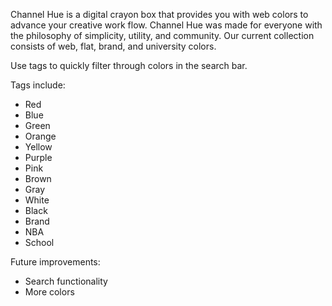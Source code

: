 Channel Hue is a digital crayon box that provides you with web colors to advance your creative work flow. Channel Hue was made for everyone with the philosophy of simplicity, utility, and community. Our current collection consists of web, flat, brand, and university colors.

Use tags to quickly filter through colors in the search bar.

Tags include:
- Red
- Blue
- Green
- Orange
- Yellow
- Purple
- Pink
- Brown
- Gray
- White
- Black
- Brand
- NBA
- School

Future improvements: 
- Search functionality
- More colors

